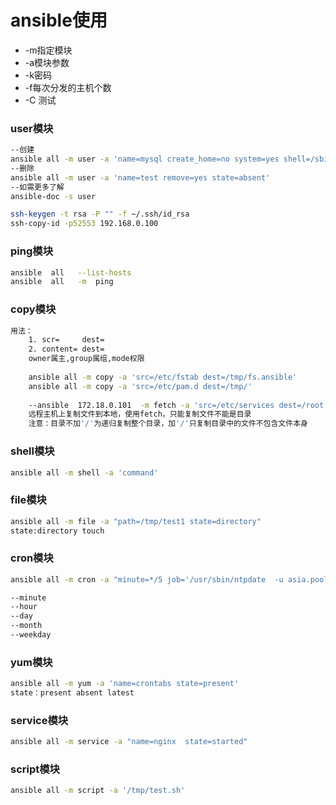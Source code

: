 # ansible使用

- -m指定模块
- -a模块参数
- -k密码
- -f每次分发的主机个数  
- -C 测试
### user模块

```bash
--创建
ansible all -m user -a 'name=mysql create_home=no system=yes shell=/sbin/nologin'
--删除
ansible all -m user -a 'name=test remove=yes state=absent'
--如需更多了解
ansible-doc -s user

ssh-keygen -t rsa -P "" -f ~/.ssh/id_rsa
ssh-copy-id -p52553 192.168.0.100
```
### ping模块

```bash
ansible  all   --list-hosts
ansible  all   -m  ping
```

### copy模块
```bash
用法：
	1. scr=		dest=
	2. content=	dest=
	owner属主,group属组,mode权限
	
	ansible all -m copy -a 'src=/etc/fstab dest=/tmp/fs.ansible'
	ansible all -m copy -a 'src=/etc/pam.d dest=/tmp/'
	
	--ansible  172.18.0.101  -m fetch -a 'src=/etc/services dest=/root'
	远程主机上复制文件到本地，使用fetch，只能复制文件不能是目录
	注意：目录不加'/'为递归复制整个目录，加'/'只复制目录中的文件不包含文件本身
```

### shell模块
```bash
ansible all -m shell -a 'command'
```

### file模块
```bash
ansible all -m file -a "path=/tmp/test1 state=directory"
state:directory touch

```
### cron模块
```bash
ansible all -m cron -a "minute=*/5 job='/usr/sbin/ntpdate  -u asia.pool.ntp.org &> /dev/null' name='date'"

--minute
--hour
--day
--month
--weekday
```

### yum模块
```bash
ansible all -m yum -a 'name=crontabs state=present' 
state：present absent latest
```

### service模块
```bash
ansible all -m service -a "name=nginx  state=started"
```


### script模块
```bash
ansible all -m script -a '/tmp/test.sh' 
```
